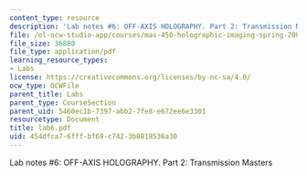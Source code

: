 ```yaml
---
content_type: resource
description: 'Lab notes #6: OFF-AXIS HOLOGRAPHY. Part 2: Transmission Masters'
file: /ol-ocw-studio-app/courses/mas-450-holographic-imaging-spring-2003/454dfca76fffbf69c7423b0818536a30_lab6.pdf
file_size: 36880
file_type: application/pdf
learning_resource_types:
- Labs
license: https://creativecommons.org/licenses/by-nc-sa/4.0/
ocw_type: OCWFile
parent_title: Labs
parent_type: CourseSection
parent_uid: 5460ec1b-7397-abb2-7fe8-e672ee6e3301
resourcetype: Document
title: lab6.pdf
uid: 454dfca7-6fff-bf69-c742-3b0818536a30
---
```

Lab notes #6: OFF-AXIS HOLOGRAPHY. Part 2: Transmission Masters
